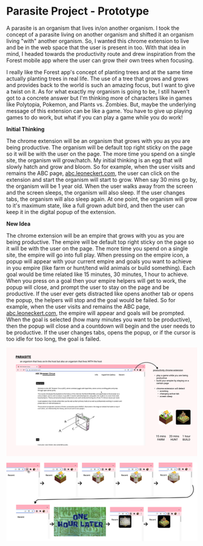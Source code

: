 # Parasite Project - Prototype

A parasite is an organism that lives in/on another organism. I took the concept of a parasite living on another organism and shifted it an organism living "with" another organism. So, I wanted this chrome extension to live and be in the web space that the user is present in too. With that idea in mind, I headed towards the productivity route and drew inspiration from the Forest mobile app where the user can grow their own trees when focusing.

I really like the Forest app's concept of planting trees and at the same time actually planting trees in real life. The use of a tree that grows and grows and provides back to the world is such an amazing focus, but I want to give a twist on it. As for what exactly my organism is going to be, I still haven't got to a concrete answer but I'm thinking more of characters like in games like Polytopia, Pokemon, and Plants vs. Zombies. But, maybe the underlying message of this extension can be like a game. You have to give up playing games to do work, but what if you can play a game while you do work!

**Initial Thinking**

The chrome extension will be an organism that grows with you as you are being productive. The organism will be default top right sticky on the page so it will be with the user on the page. The more time you spend on a single site, the organism will grow/hatch. My initial thinking is an egg that will slowly hatch and grow and bloom. So for example, when the user visits and remains the ABC page, [abc.leoneckert.com](http://abc.leoneckert.com/), the user can click on the extension and start the organism will start to grow. When say 30 mins go by, the organism will be 1 year old. When the user walks away from the screen and the screen sleeps, the organism will also sleep. If the user changes tabs, the organism will also sleep again. At one point, the organism will grow to it's maximum state, like a full grown adult bird, and then the user can keep it in the digital popup of the extension.

**New Idea**

The chrome extension will be an empire that grows with you as you are being productive. The empire will be default top right sticky on the page so it will be with the user on the page. The more time you spend on a single site, the empire will go into full play. When pressing on the empire icon, a popup will appear with your current empire and goals you want to achieve in you empire (like farm or hunt/tend wild animals or build something). Each goal would be time related like 15 minutes, 30 minutes, 1 hour to achieve. When you press on a goal then your empire helpers will get to work, the popup will close, and prompt the user to stay on the page and be productive. If the user ever gets distracted like opens another tab or opens the popup, the helpers will stop and the goal would be failed. So for example, when the user visits and remains the ABC page, [abc.leoneckert.com](http://abc.leoneckert.com/), the empire will appear and goals will be prompted. When the goal is selected (how many minutes you want to be productive), then the popup will close and a countdown will begin and the user needs to be productive. If the user changes tabs, opens the popup, or if the cursor is too idle for too long, the goal is failed.


![prototype](abc-proj-b-prototype-visual.png)

![prototype](abc-proj-b-prototype.png)
